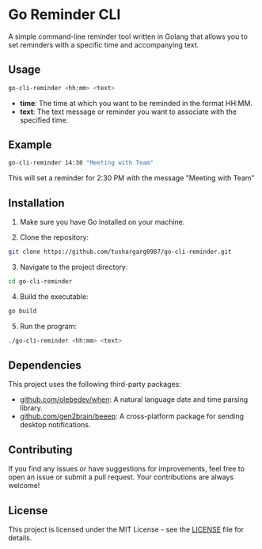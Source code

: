 # Go Reminder CLI

A simple command-line reminder tool written in Golang that allows you to set reminders with a specific time and accompanying text.

## Usage

```bash
go-cli-reminder <hh:mm> <text>
```

- **time**: The time at which you want to be reminded in the format HH:MM.
- **text**: The text message or reminder you want to associate with the specified time.

## Example

```bash
go-cli-reminder 14:30 "Meeting with Team"
```

This will set a reminder for 2:30 PM with the message "Meeting with Team"

## Installation

1. Make sure you have Go installed on your machine.

2. Clone the repository:

```bash
git clone https://github.com/tushargarg0987/go-cli-reminder.git
```

3. Navigate to the project directory:

```bash
cd go-cli-reminder
```

4. Build the executable:

```bash
go build
```

5. Run the program:

```bash
./go-cli-reminder <hh:mm> <text>
```

## Dependencies

This project uses the following third-party packages:

- [github.com/olebedev/when](https://github.com/olebedev/when): A natural language date and time parsing library.
- [github.com/gen2brain/beeep](https://github.com/gen2brain/beeep): A cross-platform package for sending desktop notifications.

## Contributing

If you find any issues or have suggestions for improvements, feel free to open an issue or submit a pull request. Your contributions are always welcome!

## License

This project is licensed under the MIT License - see the [LICENSE](LICENSE) file for details.